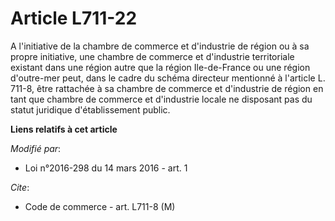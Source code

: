 # Article L711-22

A l'initiative de la chambre de commerce et d'industrie de région ou à sa propre initiative, une chambre de commerce et
d'industrie territoriale existant dans une région autre que la région Ile-de-France ou une région d'outre-mer peut, dans le
cadre du  schéma directeur mentionné à l'article L. 711-8, être rattachée à sa chambre de commerce et d'industrie de région
en tant que chambre de commerce et d'industrie locale ne disposant pas du statut juridique d'établissement public.

**Liens relatifs à cet article**

_Modifié par_:

  - Loi n°2016-298 du 14 mars 2016 - art. 1

_Cite_:

  - Code de commerce - art. L711-8 (M)
